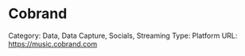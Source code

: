 # Cobrand

Category: Data, Data Capture, Socials, Streaming
Type: Platform
URL: https://music.cobrand.com